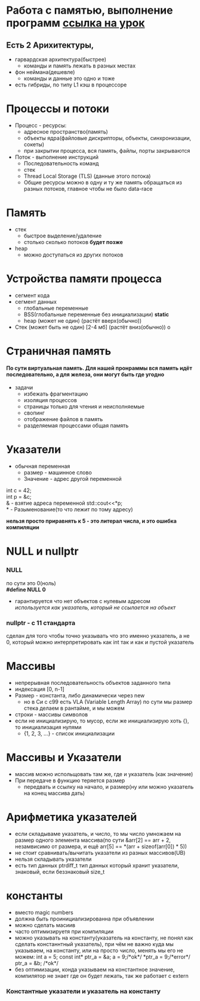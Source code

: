 # Работа с памятью, выполнение программ [ссылка на урок](https://www.youtube.com/watch?v=TajLTcjBgIg&list=PLlb7e2G7aSpTFea2FYxp7mFfbZW-xavhL&index=3)

## Есть 2 Арихитектуры, 
* гарвардская архитектура(быстрее)
  * команды и память лежать в разных местах
* фон неймана(дешевле)
  * команды и данные это одно и тоже
* есть гибриды, по типу L1 кэш в процессоре

# Процессы и потоки

* Процесс - ресурсы:
  * адресное пространство(память)
  * объекты ядра(файловые дискрипторы, объекты, синхронизации, сокеты)
  * при закрытии процесса, вся память, файлы, порты закрываются
* Поток - выполнение инструкций
  * Последовательность команд
  * стек
  * Thread Local Storage (TLS) (данные этого потока)
  * Общие ресурсы
можно в одну и ту же память обращаться из разных потоков, главное чтобы не было data-race

# Память
* стек
  * быстрое выделение/удаление
  * столько сколько потоков **будет позже**
* heap 
  * можно доступаться из других потоков

# Устройства памяти процесса
* сегмент кода
* сегмент данных
  * глобальные переменные
  * BSS(глобальные переменные без инициализации) **static**
  * heap (может не один) (растёт вверх(обычно))
* Стек (может быть не один) [2-4 мб] (растёт вниз(обычно))
о
# Страничная память
#### По сути виртуальная память. Для нашей пронраммы вся память идёт последовательно, а для железа, они могут быть где угодно
* задачи
  * избежать фрагментацию
  * изоляция процессов
  * страницы только для чтения и неисполняемые
  * свопинг
  * отображение файлов в память
  * разделяемая процессами общая память

# Указатели
* обычная переменная
  * размер - машинное слово
  * Значение - адрес другой переменной

int c = 42;  
int p = &c;  
& - взятие адреса переменной
std::cout<<*p;  
\* - Разыменование(то что лежит по тому адресу)

**нельзя просто приравнять к 5 - это литерал числа, и это ошибка компиляции**


# NULL и nullptr
### NULL
по сути это 0(ноль)  
**\#define NULL 0**
* гарантируется что нет объектов с нулевым адресом  
*используется как указатель, который не ссылается на объект*
### nullptr - с 11 стандарта
сделан для того чтобы точно указывать что это именно указатель, а не 0, который можно интерпретировать как int так и как и пустой указатель


# Массивы
* непрерывная последовательность объектов заданного типа
* индексация [0, n-1]
* Размер - константа, либо динамически через new
  * но в Си c c99 есть VLA (Variable Length Array) по сути мы размер стека делаем в рантайме, и мы можем 
* строки - массивы символов
* если не инициализирую, то мусор, если же инициализирую хоть {}, то инициализация нулями
  * {1, 2, 3, ...} - список инициализации

# Массивы и Указатели
* массив можно испольщовать там же, где и указатель (как значение)
* При передаче в функцию теряется размер
  * передвать и ссылку на начало, и размер(ну или можно указатель на конец массива дать)

# Арифметика указателей

* если складываме указатель, и число, то мы число умножаем на размер одного элемента массива(по сути &arr[2] == arr + 2, незамвисимо от размера, и ещё arr[5] == *(arr + sizeof(arr[0]) * 5))
* не стоит сравнивать/вычитать указатели из разных массивов(UB)
* нельзя складывать указатели
* есть тип данных ptrdiff_t тип данных который хранит указатели, знаковый, если беззнаковый size_t

# константы

* вместо magic numbers
* должна быть проинициализированна при объявлении
* можно сделать масиив
* часто оптимизируетя при компиляции
* можно указывать на константу(указатель на константу, не понял как сделать констаннтный указатель), при чём не важно куда мы указываем, на константу, или на просто число, менять мы его не можем: int a = 5; const int* ptr_a = &a; a = 9;/\*ok\*/ *ptr_a = 9;/\*error\*/ ptr_a = &b; /\*ok\*/
* без оптимизации, конда указываем на константное значение, компилятор не знает где он будет лежать, так же работает с extern

### Константные указатели и указатель на константу
